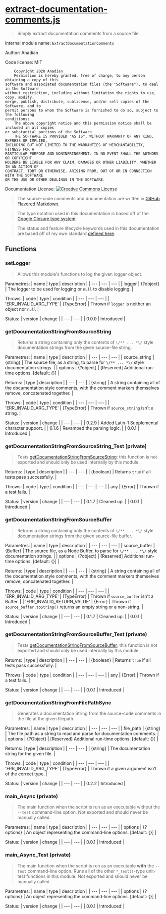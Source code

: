 # [extract-documentation-comments.js](source/main.js)
> Simply extract documentation comments from a source file.

Internal module name: `ExtractDocumentationComments`

Author: Anadian

Code license: MIT
```
	Copyright 2020 Anadian
	Permission is hereby granted, free of charge, to any person obtaining a copy of this 
software and associated documentation files (the "Software"), to deal in the Software 
without restriction, including without limitation the rights to use, copy, modify, 
merge, publish, distribute, sublicense, and/or sell copies of the Software, and to 
permit persons to whom the Software is furnished to do so, subject to the following 
conditions:
	The above copyright notice and this permission notice shall be included in all copies 
or substantial portions of the Software.
	THE SOFTWARE IS PROVIDED "AS IS", WITHOUT WARRANTY OF ANY KIND, EXPRESS OR IMPLIED, 
INCLUDING BUT NOT LIMITED TO THE WARRANTIES OF MERCHANTABILITY, FITNESS FOR A 
PARTICULAR PURPOSE AND NONINFRINGEMENT. IN NO EVENT SHALL THE AUTHORS OR COPYRIGHT 
HOLDERS BE LIABLE FOR ANY CLAIM, DAMAGES OR OTHER LIABILITY, WHETHER IN AN ACTION OF 
CONTRACT, TORT OR OTHERWISE, ARISING FROM, OUT OF OR IN CONNECTION WITH THE SOFTWARE 
OR THE USE OR OTHER DEALINGS IN THE SOFTWARE.
```
Documentation License: [![Creative Commons License](https://i.creativecommons.org/l/by-sa/4.0/88x31.png)](http://creativecommons.org/licenses/by-sa/4.0/)
> The source-code comments and documentation are written in [GitHub Flavored Markdown](https://github.github.com/gfm/).

> The type notation used in this documentation is based off of the [Google Closure type system](https://github.com/google/closure-compiler/wiki/Types-in-the-Closure-Type-System).

> The status and feature lifecycle keywords used in this documentation are based off of my own standard [defined here](https://github.com/Anadian/FeatureLifeCycleStateStandard).
## Functions
### setLogger
> Allows this module's functions to log the given logger object.

Parametres:
| name | type | description |
| --- | --- | --- |
| logger | {?object} | The logger to be used for logging or `null` to disable logging. |

Throws:
| code | type | condition |
| --- | --- | --- |
| 'ERR_INVALID_ARG_TYPE' | {TypeError} | Thrown if `logger` is neither an object nor `null` |

Status:
| version | change |
| --- | --- |
| 0.0.0 | Introduced |
### getDocumentationStringFromSourceString
> Returns a string containing only the contents of `\/** ... *\/` style documentation strings from the given source-file string.

Parametres:
| name | type | description |
| --- | --- | --- |
| source_string | {string} | The source file, as a string, to parse for `\/** ... *\/` style documentation strings. |
| options | {?object} | \[Reserved\] Additional run-time options. \[default: {}\] |

Returns:
| type | description |
| --- | --- |
| {string} | A string containing all of the documentation style comments, with the comment markers themselves remove, concatenated together. |

Throws:
| code | type | condition |
| --- | --- | --- |
| 'ERR_INVALID_ARG_TYPE' | {TypeError} | Thrown if `source_string` isn't a string. |

Status:
| version | change |
| --- | --- |
| 0.2.9 | Added Latin-1 Supplemental character support. |
| 0.1.6 | Revamped the parsing logic. |
| 0.0.1 | Introduced |
### getDocumentationStringFromSourceString_Test (private)
> Tests [getDocumentationStringFromSourceString](#getDocumentationStringFromSourceString); this function is not exported and should only be used internally by this module. 
 
Returns:
| type | description |
| --- | --- |
| {boolean} | Returns `true` if all tests pass successfully. |

Throws:
| code | type | condition |
| --- | --- | --- |
| any | {Error} | Thrown if a test fails. |

Status:
| version | change |
| --- | --- |
| 0.1.7 | Cleaned up. |
| 0.0.1 | Introduced |
### getDocumentationStringFromSourceBuffer
> Returns a string containing only the contents of `\/** ... *\/` style documentation strings from the given source-file buffer.

Parametres:
| name | type | description |
| --- | --- | --- |
| source_buffer | {Buffer} | The source file, as a Node Buffer, to parse for `\/** ... *\/` style documentation strings. |
| options | {?object} | \[Reserved\] Additional run-time options. \[default: {}\] |

Returns:
| type | description |
| --- | --- |
| {string} | A string containing all of the documentation style comments, with the comment markers themselves remove, concatenated together. |

Throws:
| code | type | condition |
| --- | --- | --- |
| 'ERR_INVALID_ARG_TYPE' | {TypeError} | Thrown if `source_buffer` isn't a Buffer. |
| 'ERR_INVALID_RETURN_VALUE' | {Error} | Thrown if `source_buffer.toString()` returns an empty string or a non-string. |

Status:
| version | change |
| --- | --- |
| 0.1.7 | Cleaned up. |
| 0.0.1 | Introduced |
### getDocumentationStringFromSourceBuffer_Test (private)
> Tests [getDocumentationStringFromSourceBuffer](#getDocumentationStringFromSourceBuffer); this function is not exported and should only be used internally by this module. 
 
Returns:
| type | description |
| --- | --- |
| {boolean} | Returns `true` if all tests pass successfully. |

Throws:
| code | type | condition |
| --- | --- | --- |
| any | {Error} | Thrown if a test fails. |

Status:
| version | change |
| --- | --- |
| 0.0.1 | Introduced |
### getDocumentationStringFromFilePathSync
> Generates a documentation String from the source-code comments in the file at the given filepath.

Parametres:
| name | type | description |
| --- | --- | --- |
| file_path | {string} | The file path as a string to read and parse for documentation comments.  |
| options | {?Object} | [Reserved] Additional run-time options. \[default: {}\] |

Returns:
| type | description |
| --- | --- |
| {string} | The documentation string for the given file. |

Throws:
| code | type | condition |
| --- | --- | --- |
| 'ERR_INVALID_ARG_TYPE' | {TypeError} | Thrown if a given argument isn't of the correct type. |

Status:
| version | change |
| --- | --- |
| 0.2.2 | Introduced |
### main_Async (private)
> The main function when the script is run as an executable without the `--test` command-line option. Not exported and should never be manually called.

Parametres:
| name | type | description |
| --- | --- | --- |
| options | {?options} | An object representing the command-line options. \[default: {}\] |

Status:
| version | change |
| --- | --- |
| 0.0.1 | Introduced |
### main_Async_Test (private)
> The main function when the script is run as an executable **with** the `--test` command-line option. Runs all of the other `*_Test()`-type unit-test functions in this module. Not exported and should never be manually called.

Parametres:
| name | type | description |
| --- | --- | --- |
| options | {?options} | An object representing the command-line options. \[default: {}\] |

Status:
| version | change |
| --- | --- |
| 0.0.1 | Introduced |
